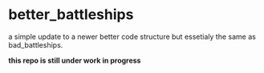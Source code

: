 # better_battleships
a simple update to a newer better code structure but essetialy the same as bad_battleships.

**this repo is still under work in progress**
